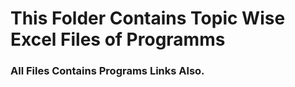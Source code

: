 # This Folder Contains Topic Wise Excel Files of Programms
### All Files Contains Programs Links Also.
